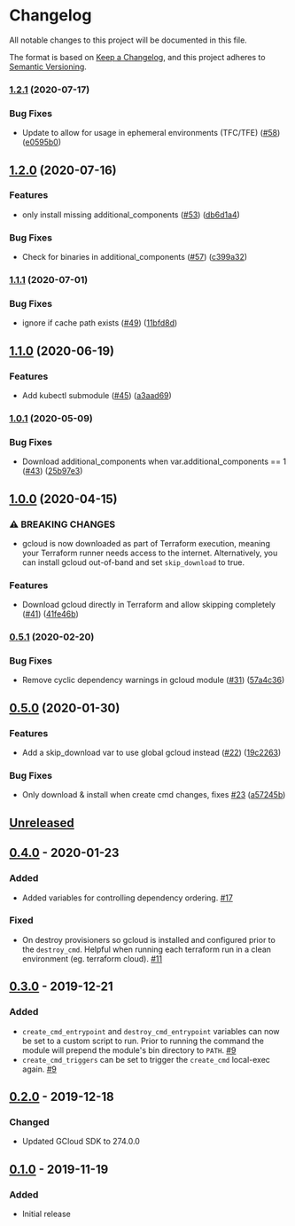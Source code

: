 # Changelog

All notable changes to this project will be documented in this file.

The format is based on
[Keep a Changelog](https://keepachangelog.com/en/1.0.0/),
and this project adheres to
[Semantic Versioning](https://semver.org/spec/v2.0.0.html).

### [1.2.1](https://www.github.com/terraform-google-modules/terraform-google-gcloud/compare/v1.2.0...v1.2.1) (2020-07-17)


### Bug Fixes

* Update to allow for usage in ephemeral environments (TFC/TFE) ([#58](https://www.github.com/terraform-google-modules/terraform-google-gcloud/issues/58)) ([e0595b0](https://www.github.com/terraform-google-modules/terraform-google-gcloud/commit/e0595b04256a2ea81882de676ee32301525f32fe))

## [1.2.0](https://www.github.com/terraform-google-modules/terraform-google-gcloud/compare/v1.1.1...v1.2.0) (2020-07-16)


### Features

* only install missing additional_components ([#53](https://www.github.com/terraform-google-modules/terraform-google-gcloud/issues/53)) ([db6d1a4](https://www.github.com/terraform-google-modules/terraform-google-gcloud/commit/db6d1a4571720281c232289dda90fa6e8d7edc23))


### Bug Fixes

* Check for binaries in additional_components ([#57](https://www.github.com/terraform-google-modules/terraform-google-gcloud/issues/57)) ([c399a32](https://www.github.com/terraform-google-modules/terraform-google-gcloud/commit/c399a32aaacb58d3e5fd36516346d536e5f7e196))

### [1.1.1](https://www.github.com/terraform-google-modules/terraform-google-gcloud/compare/v1.1.0...v1.1.1) (2020-07-01)


### Bug Fixes

* ignore if cache path exists ([#49](https://www.github.com/terraform-google-modules/terraform-google-gcloud/issues/49)) ([11bfd8d](https://www.github.com/terraform-google-modules/terraform-google-gcloud/commit/11bfd8d34b72d4931530062e6c7a7afd5c6d8ed3))

## [1.1.0](https://www.github.com/terraform-google-modules/terraform-google-gcloud/compare/v1.0.1...v1.1.0) (2020-06-19)


### Features

* Add kubectl submodule ([#45](https://www.github.com/terraform-google-modules/terraform-google-gcloud/issues/45)) ([a3aad69](https://www.github.com/terraform-google-modules/terraform-google-gcloud/commit/a3aad69cca8e0f25ad926dd63008e884f3007aff))

### [1.0.1](https://www.github.com/terraform-google-modules/terraform-google-gcloud/compare/v1.0.0...v1.0.1) (2020-05-09)


### Bug Fixes

* Download additional_components when var.additional_components == 1 ([#43](https://www.github.com/terraform-google-modules/terraform-google-gcloud/issues/43)) ([25b97e3](https://www.github.com/terraform-google-modules/terraform-google-gcloud/commit/25b97e360828dadfe41d21bc61075e1b13531320))

## [1.0.0](https://www.github.com/terraform-google-modules/terraform-google-gcloud/compare/v0.5.1...v1.0.0) (2020-04-15)


### ⚠ BREAKING CHANGES

* gcloud is now downloaded as part of Terraform execution, meaning your Terraform runner needs access to the internet. Alternatively, you can install gcloud out-of-band and set `skip_download` to true.

### Features

* Download gcloud directly in Terraform and allow skipping completely ([#41](https://www.github.com/terraform-google-modules/terraform-google-gcloud/issues/41)) ([41fe46b](https://www.github.com/terraform-google-modules/terraform-google-gcloud/commit/41fe46b2f46ee493e1af54738a52ac5c89103482))

### [0.5.1](https://www.github.com/terraform-google-modules/terraform-google-gcloud/compare/v0.5.0...v0.5.1) (2020-02-20)


### Bug Fixes

* Remove cyclic dependency warnings in gcloud module ([#31](https://www.github.com/terraform-google-modules/terraform-google-gcloud/issues/31)) ([57a4c36](https://www.github.com/terraform-google-modules/terraform-google-gcloud/commit/57a4c3631a678f4f2882f9a73ece7b6a6a734673))

## [0.5.0](https://www.github.com/terraform-google-modules/terraform-google-gcloud/compare/v0.4.0...v0.5.0) (2020-01-30)


### Features

* Add a skip_download var to use global gcloud instead ([#22](https://www.github.com/terraform-google-modules/terraform-google-gcloud/issues/22)) ([19c2263](https://www.github.com/terraform-google-modules/terraform-google-gcloud/commit/19c22633292b925bb6e20aadb9552084bbf7fea8))


### Bug Fixes

* Only download & install when create cmd changes, fixes [#23](https://www.github.com/terraform-google-modules/terraform-google-gcloud/issues/23) ([a57245b](https://www.github.com/terraform-google-modules/terraform-google-gcloud/commit/a57245b81a9957b7666779f99a7be80ff192a223))

## [Unreleased](https://github.com/terraform-google-modules/terraform-google-gcloud/compare/v0.4.0...master)

## [0.4.0](https://github.com/terraform-google-modules/terraform-google-gcloud/compare/v0.3.0...v0.4.0) - 2020-01-23

### Added

- Added variables for controlling dependency ordering. [#17](https://github.com/terraform-google-modules/terraform-google-gcloud/pull/17)

### Fixed

- On destroy provisioners so gcloud is installed and configured prior to the `destroy_cmd`. Helpful when running each terraform run in a clean environment (eg. terraform cloud). [#11]

## [0.3.0] - 2019-12-21

### Added

- `create_cmd_entrypoint` and `destroy_cmd_entrypoint` variables can now be set to a custom script to run. Prior to running the command the module will prepend the module's bin directory to `PATH`. [#9]
- `create_cmd_triggers` can be set to trigger the `create_cmd` local-exec again. [#9]

## [0.2.0] - 2019-12-18

### Changed

- Updated GCloud SDK to 274.0.0

## [0.1.0] - 2019-11-19

### Added

- Initial release

[0.3.0]: https://github.com/terraform-google-modules/terraform-google-gcloud/compare/v0.2.0...v0.3.0
[0.2.0]: https://github.com/terraform-google-modules/terraform-google-gcloud/compare/v0.1.0...v0.2.0
[0.1.0]: https://github.com/terraform-google-modules/terraform-google-gcloud/releases/tag/v0.1.0

[#11]: https://github.com/terraform-google-modules/terraform-google-gcloud/pull/11
[#9]: https://github.com/terraform-google-modules/terraform-google-gcloud/pull/9
